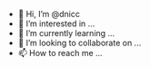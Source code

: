 - 👋 Hi, I’m @dnicc
- 👀 I’m interested in ...
- 🌱 I’m currently learning ...
- 💞️ I’m looking to collaborate on ...
- 📫 How to reach me ...

<!---
dnicc/dnicc is a ✨ special ✨ repository because its `README.md` (this file) appears on your GitHub profile.
You can click the Preview link to take a look at your changes.
--->
